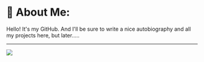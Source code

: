 # 💫 About Me:

Hello! It's my GitHub. And I'll be sure to write a nice autobiography and all my projects here, but later.....

---
[![](https://visitcount.itsvg.in/api?id=antonkurnukhin&icon=2&color=1)](https://visitcount.itsvg.in)
